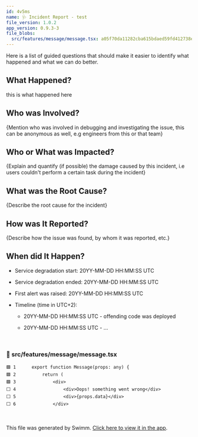 ```yaml
---
id: 4v5ms
name: 🩺 Incident Report - test
file_version: 1.0.2
app_version: 0.9.3-3
file_blobs:
  src/features/message/message.tsx: a05f70da11282cba615bdaed59fd412738e28dc4
---
```


Here is a list of guided questions that should make it easier to identify what happened and what we can do better.

## What Happened?

this is what happened here

## Who was Involved?

{Mention who was involved in debugging and investigating the issue, this can be anonymous as well, e.g engineers from this or that team}

## Who or What was Impacted?

{Explain and quantify (if possible) the damage caused by this incident, i.e users couldn't perform a certain task during the incident}

## What was the Root Cause?

{Describe the root cause for the incident}

## How was It Reported?

{Describe how the issue was found, by whom it was reported, etc.}

## When did It Happen?

*   Service degradation start: 20YY-MM-DD HH:MM:SS UTC
    
*   Service degradation ended: 20YY-MM-DD HH:MM:SS UTC
    
*   First alert was raised: 20YY-MM-DD HH:MM:SS UTC
    
*   Timeline (time in UTC+2):
    
    *   20YY-MM-DD HH:MM:SS UTC - offending code was deployed
        
    *   20YY-MM-DD HH:MM:SS UTC - ...

<br/>

<!-- NOTE-swimm-snippet: the lines below link your snippet to Swimm -->
### 📄 src/features/message/message.tsx
```tsx
🟩 1      export function Message(props: any) {
🟩 2          return (
🟩 3              <div>
⬜ 4                  <div>Oops! something went wrong</div>
⬜ 5                  <div>{props.data}</div>
⬜ 6              </div>
```

<br/>

This file was generated by Swimm. [Click here to view it in the app](http://localhost:5000/repos/Z2l0aHViJTNBJTNBc3Rva2Utd2VhdGhlciUzQSUzQUFkZGllQ29oZW4=/docs/4v5ms).